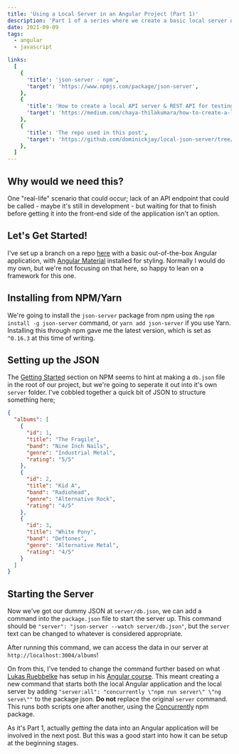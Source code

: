 ```yaml
---
title: 'Using a Local Server in an Angular Project (Part 1)'
description: 'Part 1 of a series where we create a basic local server of dummy data and feed it to our Angular application.'
date: 2021-09-09
tags:
  - angular
  - javascript

links:
  [
    {
      'title': 'json-server - npm',
      'target': 'https://www.npmjs.com/package/json-server',
    },
    {
      'title': 'How to create a local API server & REST API for testing',
      'target': 'https://medium.com/chaya-thilakumara/how-to-create-a-local-api-server-rest-api-for-testing-945bbb2d31b7',
    },
    {
      'title': 'The repo used in this post',
      'target': 'https://github.com/dominickjay/local-json-server/tree/01---Set-up-the-local-development-server',
    },
  ]
---
```


## Why would we need this?

One "real-life" scenario that could occur; lack of an API endpoint that could be called - maybe it's still in development - but waiting for that to finish before getting it into the front-end side of the application isn't an option.

## Let's Get Started!

I've set up a branch on a repo [here](https://github.com/dominickjay/local-json-server/tree/01---Set-up-the-local-development-server) with a basic out-of-the-box Angular application, with [Angular Material](https://material.angular.io/) installed for styling. Normally I would do my own, but we're not focusing on that here, so happy to lean on a framework for this one.

## Installing from NPM/Yarn

We're going to install the `json-server` package from npm using the `npm install -g json-server` command, or `yarn add json-server` if you use Yarn. Installing this through npm gave me the latest version, which is set as `^0.16.3` at this time of writing.

## Setting up the JSON

The [Getting Started](https://www.npmjs.com/package/json-server#getting-started) section on NPM seems to hint at making a `db.json` file in the root of our project, but we're going to seperate it out into it's own `server` folder. I've cobbled together a quick bit of JSON to structure something here;

```json
{
  "albums": [
    {
      "id": 1,
      "title": "The Fragile",
      "band": "Nine Inch Nails",
      "genre": "Industrial Metal",
      "rating": "5/5"
    },
    {
      "id": 2,
      "title": "Kid A",
      "band": "Radiohead",
      "genre": "Alternative Rock",
      "rating": "4/5"
    },
    {
      "id": 3,
      "title": "White Pony",
      "band": "Deftones",
      "genre": "Alternative Metal",
      "rating": "4/5"
    }
  ]
}
```

## Starting the Server

Now we've got our dummy JSON at `server/db.json`, we can add a command into the `package.json` file to start the server up. This command should be `"server": "json-server --watch server/db.json"`, but the `server` text can be changed to whatever is considered appropriate.

<aside-block type="info" heading="FYI" text="As I was working on this, the original attempt at running this command didn't work. Due to this site running locally on port 3000, and the local server attempting to do the same (as it's default), I needed to add the following flag to the command in the <code>`package.json`</code> file: <code>`--port 3004`</code>. This means that the whole command now reads as <code>`json-server --watch server/db.json --port 3004`</code>. I'm going to continue to reference this port number change throughout the rest of the post."></aside-block>

After running this command, we can access the data in our server at `http://localhost:3004/albums`!

On from this, I've tended to change the command further based on what [Lukas Ruebbelke](https://twitter.com/simpulton?lang=en) has setup in his [Angular course](https://frontendmasters.com/courses/angular-9/). This meant creating a new command that starts both the local Angular application and the local server by adding `"server:all": "concurrently \"npm run server\" \"ng serve\""` to the package json. **Do not** replace the original `server` command. This runs both scripts one after another, using the [Concurrently](https://www.npmjs.com/package/concurrently) npm package.

As it's Part 1, actually _getting_ the data into an Angular application will be involved in the next post. But this was a good start into how it can be setup at the beginning stages.
